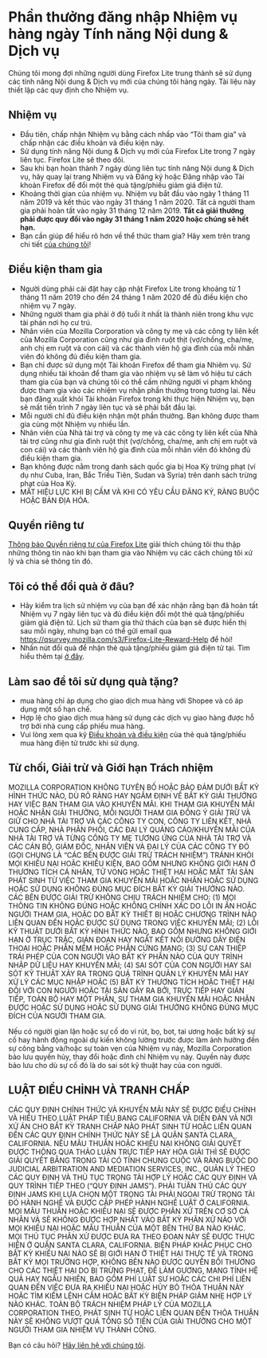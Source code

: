 # Phần thưởng đăng nhập Nhiệm vụ hàng ngày Tính năng Nội dung & Dịch vụ
Chúng tôi mong đợi những người dùng Firefox Lite trung thành sẽ sử dụng các tính năng Nội dung & Dịch vụ mới của chúng tôi hàng ngày. Tài liệu này thiết lập các quy định cho Nhiệm vụ. 

## Nhiệm vụ
* Đầu tiên, chấp nhận Nhiệm vụ bằng cách nhấp vào “Tôi tham gia” và chấp nhận các điều khoản và điều kiện này. 
* Sử dụng tính năng Nội dung & Dịch vụ mới của Firefox Lite trong 7 ngày liên tục. Firefox Lite sẽ theo dõi. 
* Sau khi bạn hoàn thành 7 ngày dùng liên tục tính năng Nội dung & Dịch vụ, hãy quay lại trang Nhiệm vụ và Đăng ký hoặc Đăng nhập vào Tài khoản Firefox để đổi một thẻ quà tặng/phiếu giảm giá điện tử.
* Khoảng thời gian của nhiệm vụ. Nhiệm vụ bắt đầu vào ngày 1 tháng 11 năm 2019 và kết thúc vào ngày 31 tháng 1 năm 2020. Tất cả người tham gia phải hoàn tất vào ngày 31 tháng 12 năm 2019. **Tất cả giải thưởng phải được quy đổi vào ngày 31 tháng 1 năm 2020 hoặc chúng sẽ hết hạn.**
* Bạn cần giúp để hiểu rõ hơn về thể thức tham gia? Hãy xem trên trang chi tiết [của chúng tôi]( https://support.mozilla.org/kb/firefox-lite-reward-program)!

## Điều kiện tham gia
* Người dùng phải cài đặt hay cập nhật Firefox Lite trong khoảng từ 1 tháng 11 năm 2019 cho đến 24 tháng 1 năm 2020 để đủ điều kiện cho nhiệm vụ 7 ngày. 
* Những người tham gia phải ở độ tuổi ít nhất là thành niên trong khu vực tài phán nơi họ cư trú. 
* Nhân viên của Mozilla Corporation và công ty mẹ và các công ty liên kết của Mozilla Corporation cũng như gia đình ruột thịt (vợ/chồng, cha/mẹ, anh chị em ruột và con cái) và các thành viên hộ gia đình của mỗi nhân viên đó không đủ điều kiện tham gia. 
* Bạn chỉ được sử dụng một Tài khoản Firefox để tham gia Nhiêm vụ. Sử dụng nhiều tài khoản để tham gia vào nhiệm vụ sẽ làm vô hiệu tư cách tham gia của bạn và chúng tôi có thể cấm những người vi phạm không được tham gia vào các nhiệm vụ nhận phần thưởng trong tương lai. Nếu bạn đăng xuất khỏi Tài khoản Firefox trong khi thực hiện Nhiệm vụ, bạn sẽ mất tiến trình 7 ngày liên tục và sẽ phải bắt đầu lại. 
* Mỗi người chỉ đủ điều kiện nhận một phần thưởng. Bạn không được tham gia cùng một Nhiệm vụ nhiều lần. 
* Nhân viên của Nhà tài trợ và công ty mẹ và các công ty liên kết của Nhà tài trợ cũng như gia đình ruột thịt (vợ/chồng, cha/mẹ, anh chị em ruột và con cái) và các thành viên hộ gia đình của mỗi nhân viên đó không đủ điều kiện tham gia. 
* Bạn không được nằm trong danh sách quốc gia bị Hoa Kỳ trừng phạt (ví dụ như Cuba, Iran, Bắc Triều Tiên, Sudan và Syria) trên danh sách trừng phạt của Hoa Kỳ.
* MẤT HIỆU LỰC KHI BỊ CẤM VÀ KHI CÓ YÊU CẦU ĐĂNG KÝ, RÀNG BUỘC HOẶC BẢN ĐỊA HÓA.

## Quyền riêng tư
[Thông báo Quyền riêng tư của Firefox Lite](https://www.mozilla.org/privacy/firefox-lite/) giải thích chúng tôi thu thập những thông tin nào khi bạn tham gia vào Nhiệm vụ các cách chúng tôi xử lý và chia sẻ thông tin đó. 

## Tôi có thể đổi quà ở đâu?
* Hãy kiểm tra lịch sử nhiệm vụ của bạn để xác nhận rằng bạn đã hoàn tất Nhiệm vụ 7 ngày liên tục và đủ điều kiện đổi một thẻ quà tặng/phiếu giảm giá điện tử. Lịch sử tham gia thử thách của bạn sẽ được hiển thị sau mỗi ngày, nhưng bạn có thể gửi email qua https://qsurvey.mozilla.com/s3/Firefox-Lite-Reward-Help để hỏi!
* Nhấn nút đổi quà để nhận thẻ quà tặng/phiếu giảm giá điện tử tại. Tìm hiểu thêm tại [ở đây]( https://support.mozilla.org/kb/firefox-lite-reward-program).

## Làm sao để tôi sử dụng quà tặng?
* mua hàng chỉ áp dụng cho giao dịch mua hàng với Shopee và có áp dụng một số hạn chế.
* Hợp lệ cho giao dịch mua hàng sử dụng các dịch vụ giao hàng được hỗ trợ bởi nhà cung cấp phiếu mua hàng.
* Vui lòng xem qua kỹ [Điều khoản và điều kiện](https://shopee.co.id/events3/code/249735221/?utm_source=Mozilla&utm_medium=Mozilla&utm_campaign=VoucherMozilla) của thẻ quà tặng/phiếu mua hàng điện tử trước khi sử dụng.

## Từ chối, Giải trừ và Giới hạn Trách nhiệm
MOZILLA CORPORATION KHÔNG TUYÊN BỐ HOẶC BẢO ĐẢM DƯỚI BẤT KỲ HÌNH THỨC NÀO, DÙ RÕ RÀNG HAY NGẦM ĐỊNH VỀ BẤT KỲ GIẢI THƯỞNG HAY VIỆC BẠN THAM GIA VÀO KHUYẾN MÃI. KHI THAM GIA KHUYẾN MÃI HOẶC NHẬN GIẢI THƯỞNG, MỖI NGƯỜI THAM GIA ĐỒNG Ý GIẢI TRỪ VÀ GIỮ CHO NHÀ TÀI TRỢ VÀ CÁC CÔNG TY CON, CÔNG TY LIÊN KẾT, NHÀ CUNG CẤP, NHÀ PHÂN PHỐI, CÁC ĐẠI LÝ QUẢNG CÁO/KHUYẾN MÃI CỦA NHÀ TÀI TRỢ VÀ TỪNG CÔNG TY MẸ TƯƠNG ỨNG CỦA NHÀ TÀI TRỢ VÀ CÁC CÁN BỘ, GIÁM ĐỐC, NHÂN VIÊN VÀ ĐẠI LÝ CỦA CÁC CÔNG TY ĐÓ (GỌI CHUNG LÀ “CÁC BÊN ĐƯỢC GIẢI TRỪ TRÁCH NHIỆM”) TRÁNH KHỎI MỌI KHIẾU NẠI HOẶC KHIẾU KIỆN, BAO GỒM NHƯNG KHÔNG GIỚI HẠN Ở THƯƠNG TÍCH CÁ NHÂN, TỬ VONG HOẶC THIỆT HẠI HOẶC MẤT TÀI SẢN PHÁT SINH TỪ VIỆC THAM GIA KHUYẾN MÃI HOẶC NHẬN HOẶC SỬ DỤNG HOẶC SỬ DỤNG KHÔNG ĐÚNG MỤC ĐÍCH BẤT KỲ GIẢI THƯỞNG NÀO. CÁC BÊN ĐƯỢC GIẢI TRỪ KHÔNG CHỊU TRÁCH NHIỆM CHO: (1) MỌI THÔNG TIN KHÔNG ĐÚNG HOẶC KHÔNG CHÍNH XÁC DO LỖI IN ẤN HOẶC NGƯỜI THAM GIA, HOẶC DO BẤT KỲ THIẾT BỊ HOẶC CHƯƠNG TRÌNH NÀO LIÊN QUAN ĐẾN HOẶC ĐƯỢC SỬ DỤNG TRONG VIỆC KHUYẾN MÃI; (2) LỖI KỸ THUẬT DƯỚI BẤT KỲ HÌNH THỨC NÀO, BAO GỒM NHƯNG KHÔNG GIỚI HẠN Ở TRỤC TRẶC, GIÁN ĐOẠN HAY NGẮT KẾT NỐI ĐƯỜNG DÂY ĐIỆN THOẠI HOẶC PHẦN MỀM HOẶC PHẦN CỨNG MẠNG; (3) SỰ CAN THIỆP TRÁI PHÉP CỦA CON NGƯỜI VÀO BẤT KỲ PHẦN NÀO CỦA QUY TRÌNH NHẬP DỮ LIỆU HAY KHUYẾN MÃI; (4) SAI SÓT CỦA CON NGƯỜI HAY SAI SÓT KỸ THUẬT XẢY RA TRONG QUÁ TRÌNH QUẢN LÝ KHUYẾN MÃI HAY XỬ LÝ CÁC MỤC NHẬP HOẶC (5) BẤT KỲ THƯƠNG TÍCH HOẶC THIỆT HẠI ĐỐI VỚI CON NGƯỜI HOẶC TÀI SẢN GÂY RA BỞI, TRỰC TIẾP HAY GIÁN TIẾP, TOÀN BỘ HAY MỘT PHẦN, SỰ THAM GIA KHUYẾN MÃI HOẶC NHẬN ĐƯỢC HOẶC SỬ DỤNG HOẶC SỬ DỤNG GIẢI THƯỞNG KHÔNG ĐÚNG MỤC ĐÍCH CỦA NGƯỜI THAM GIA.

Nếu có người gian lận hoặc sự cố do vi rút, bọ, bot, tai ương hoặc bất kỳ sự cố hay hành động ngoài dự kiến không lường trước được làm ảnh hưởng đến sự công bằng và/hoặc sự toàn vẹn của Nhiệm vụ này, Mozilla Corporation bảo lưu quyền hủy, thay đổi hoặc đình chỉ Nhiệm vụ này. Quyền này được bảo lưu cho dù sự cố đó là do sai sót kỹ thuật hay của con người. 

## LUẬT ĐIỀU CHỈNH VÀ TRANH CHẤP

CÁC QUY ĐỊNH CHÍNH THỨC VÀ KHUYẾN MÃI NÀY SẼ ĐƯỢC ĐIỀU CHỈNH VÀ HIỂU THEO LUẬT PHÁP TIỂU BANG CALIFORNIA VÀ DIỄN ĐÀN VÀ NƠI XỬ ÁN CHO BẤT KỲ TRANH CHẤP NÀO PHÁT SINH TỪ HOẶC LIÊN QUAN ĐẾN CÁC QUY ĐỊNH CHÍNH THỨC NÀY SẼ LÀ QUẬN SANTA CLARA, CALIFORNIA. NẾU MÂU THUẨN HOẶC KHIẾU NẠI KHÔNG GIẢI QUYẾT ĐƯỢC THÔNG QUA THẢO LUẬN TRỰC TIẾP HAY HÒA GIẢI THÌ SẼ ĐƯỢC GIẢI QUYẾT BẰNG TRỌNG TÀI CÓ TÍNH CHUNG CUỘC VÀ RÀNG BUỘC DO JUDICIAL ARBITRATION AND MEDIATION SERVICES, INC., QUẢN LÝ THEO CÁC QUY ĐỊNH VÀ THỦ TỤC TRỌNG TÀI HỢP LÝ HOẶC CÁC QUY ĐỊNH VÀ QUY TRÌNH TIẾP THEO (“QUY ĐỊNH JAMS”). PHẢI TUÂN THỦ CÁC QUY ĐỊNH JAMS KHI LỰA CHỌN MỘT TRỌNG TÀI PHẢI NGOẠI TRỪ TRỌNG TÀI ĐÓ HÀNH NGHỀ VÀ ĐƯỢC CẤP PHÉP HÀNH NGHỀ LUẬT Ở CALIFORNIA. MỌI MÂU THUẪN HOẶC KHIẾU NẠI SẼ ĐƯỢC PHÂN XỬ TRÊN CƠ SỞ CÁ NHÂN VÀ SẼ KHÔNG ĐƯỢC HỢP NHẤT VÀO BẤT KỲ PHÂN XỬ NÀO VỚI MỌI KHIẾU NẠI HOẶC MÂU THUẪN CỦA MỘT BÊN THỨ BA NÀO KHÁC. MỌI THỦ TỤC PHÂN XỬ ĐƯỢC ĐƯA RA THEO ĐOẠN NÀY SẼ ĐƯỢC THỰC HIỆN Ở QUẬN SANTA CLARA, CALIFORNIA. BIỆN PHÁP KHẮC PHỤC CHO BẤT KỲ KHIẾU NẠI NÀO SẼ BỊ GIỚI HẠN Ở THIỆT HẠI THỰC TẾ VÀ TRONG BẤT KỲ MỌI TRƯỜNG HỢP, KHÔNG BÊN NÀO ĐƯỢC QUYỀN BỒI THƯỜNG CHO CÁC THIỆT HẠI DO BỊ TRỪNG PHẠT, ĐỂ LÀM GƯƠNG, MANG TÍNH HỆ QUẢ HAY NGẪU NHIÊN, BAO GỒM PHÍ LUẬT SƯ HOẶC CÁC CHI PHÍ LIÊN QUAN ĐẾN VIỆC ĐƯA RA KHIẾU NẠI HOẶC HỦY BỎ THỎA THUẬN NÀY HOẶC TÌM KIẾM LỆNH CẤM HOẶC BẤT KỲ BIỆN PHÁP GIẢM NHẸ HỢP LÝ NÀO KHÁC. TOÀN BỘ TRÁCH NHIỆM PHÁP LÝ CỦA MOZILLA CORPORATION THEO, PHÁT SINH TỪ HOẶC LIÊN QUAN ĐẾN THỎA THUẬN NÀY SẼ KHÔNG VƯỢT QUÁ TỔNG SỐ TIỀN CỦA GIẢI THƯỞNG CHO MỘT NGƯỜI THAM GIA NHIỆM VỤ THÀNH CÔNG. 

Bạn có câu hỏi? [Hãy liên hệ với chúng tôi]( https://qsurvey.mozilla.com/s3/Firefox-Lite-Reward-Help).
